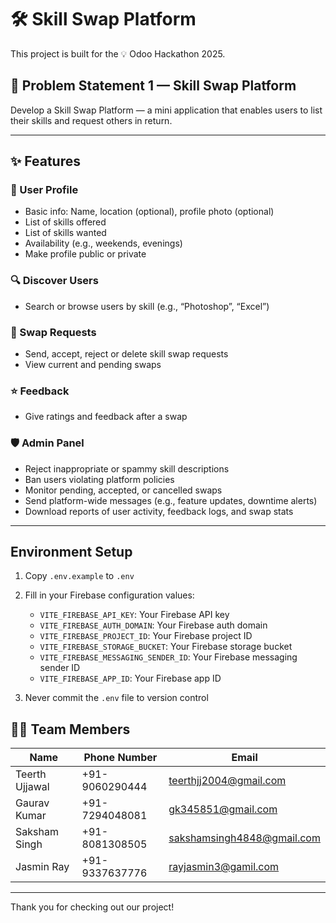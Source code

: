 # 🛠️ Skill Swap Platform

This project is built for the 💡 Odoo Hackathon 2025.

## 📌 Problem Statement 1 — Skill Swap Platform

Develop a Skill Swap Platform — a mini application that enables users to list their skills and request others in return.

---

## ✨ Features

### 👤 User Profile
- Basic info: Name, location (optional), profile photo (optional)
- List of skills offered
- List of skills wanted
- Availability (e.g., weekends, evenings)
- Make profile public or private

### 🔍 Discover Users
- Search or browse users by skill (e.g., “Photoshop”, “Excel”)

### 🔁 Swap Requests
- Send, accept, reject or delete skill swap requests
- View current and pending swaps

### ⭐ Feedback
- Give ratings and feedback after a swap

### 🛡️ Admin Panel
- Reject inappropriate or spammy skill descriptions
- Ban users violating platform policies
- Monitor pending, accepted, or cancelled swaps
- Send platform-wide messages (e.g., feature updates, downtime alerts)
- Download reports of user activity, feedback logs, and swap stats

---

## Environment Setup

1. Copy `.env.example` to `.env`
2. Fill in your Firebase configuration values:
   - `VITE_FIREBASE_API_KEY`: Your Firebase API key
   - `VITE_FIREBASE_AUTH_DOMAIN`: Your Firebase auth domain
   - `VITE_FIREBASE_PROJECT_ID`: Your Firebase project ID
   - `VITE_FIREBASE_STORAGE_BUCKET`: Your Firebase storage bucket
   - `VITE_FIREBASE_MESSAGING_SENDER_ID`: Your Firebase messaging sender ID
   - `VITE_FIREBASE_APP_ID`: Your Firebase app ID

3. Never commit the `.env` file to version control

## 👨‍💻 Team Members

| Name           | Phone Number    | Email                           |
|----------------|------------------|----------------------------------|
| Teerth Ujjawal | +91-9060290444   | teerthjj2004@gmail.com           |
| Gaurav Kumar   | +91-7294048081   | gk345851@gmail.com               |
| Saksham Singh  | +91-8081308505   | sakshamsingh4848@gmail.com       |
| Jasmin Ray     | +91-9337637776   | rayjasmin3@gamil.com             |

---

Thank you for checking out our project!
